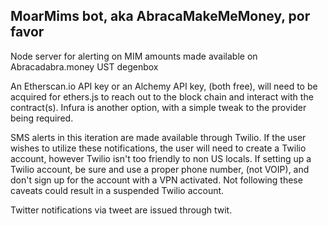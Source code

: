 ## MoarMims bot, aka AbracaMakeMeMoney, por favor

Node server for alerting on MIM amounts made available on Abracadabra.money UST degenbox

An Etherscan.io API key or an Alchemy API key, (both free), will need to be acquired for ethers.js to reach out to the block chain and interact with the contract(s). Infura is another option, with a simple tweak to the provider being required.

SMS alerts in this iteration are made available through Twilio. If the user wishes to utilize these notifications, the user will need to create a Twilio account, however Twilio isn't too friendly to non US locals. If setting up a Twilio account, be sure and use a proper phone number, (not VOIP), and don't sign up for the account with a VPN activated. Not following these caveats could result in a suspended Twilio account.

Twitter notifications via tweet are issued through twit.
